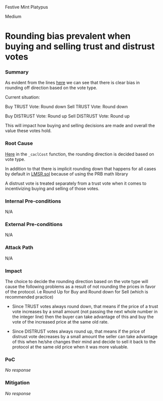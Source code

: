 Festive Mint Platypus

Medium

# Rounding bias prevalent when buying and selling trust and distrust votes

### Summary

As evident from the lines [here](https://github.com/sherlock-audit/2024-12-ethos-update/blob/c3a2b007d0ddfcb476f300f8b766808f0e3e2dfd/ethos/packages/contracts/contracts/ReputationMarket.sol#L1054C5-L1058C7) we can see that there is clear bias in rounding off direction based on the vote type.

Current situation:

Buy TRUST Vote: Round down
Sell TRUST Vote: Round down

Buy DISTRUST Vote: Round up
Sell DISTRUST Vote: Round up

This will impact how buying and selling decisions are made and overall the value these votes hold.


### Root Cause

[Here](https://github.com/sherlock-audit/2024-12-ethos-update/blob/c3a2b007d0ddfcb476f300f8b766808f0e3e2dfd/ethos/packages/contracts/contracts/ReputationMarket.sol#L1054C5-L1058C7) in the `_caclCost` function, the rounding direction is decided based on vote type.

In addition to that there is implicit rounding down that happens for all cases by default in [LMSR.sol](https://github.com/sherlock-audit/2024-12-ethos-update/blob/main/ethos/packages/contracts/contracts/utils/LMSR.sol) because of using the PRB math library

A distrust vote is treated separately from a trust vote when it comes to incentivizing buying and selling of those votes.

### Internal Pre-conditions

N/A

### External Pre-conditions

N/A

### Attack Path

N/A

### Impact

The choice to decide the rounding direction based on the vote type will cause the following problems as a result of not rounding the prices in favor of the protocol. i.e Round Up for Buy and Round down for Sell (which is recommended practice)

* Since TRUST votes always round down, that means if the price of a trust vote increases by a small amount (not passing the next whole number in the integer line) then the buyer can take advantage of this and buy the vote of the increased price at the same old rate.  

* Since DISTRUST votes always round up, that means if the price of distrust vote decreases by a small amount the seller can take advantage of this when he/she changes their mind and decide to sell it back to the protocol at the same old price when it was more valuable.


### PoC

_No response_

### Mitigation

_No response_